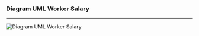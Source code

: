 ### Diagram UML Worker Salary

***

![Diagram UML Worker Salary](/media/pliniopsp/Compartilhamento/WorkspaceGeral/GitHub/resolucao-desafios-java/linguagem-orientada-objeto-uml/ImagensDiagramaUml/DiagramUMLWorkerSal.png)